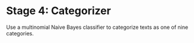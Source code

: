 # Stage 4: Categorizer

Use a multinomial Naive Bayes classifier to categorize texts as one of nine categories.
